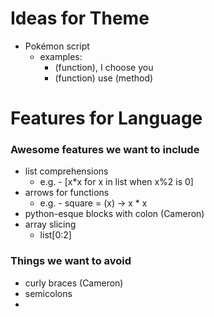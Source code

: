 # Ideas for Theme

* Pokémon script
  * examples:
    * (function), I choose you
    * (function) use (method)

# Features for Language

### Awesome features we want to include

* list comprehensions
  * e.g. - [x*x for x in list when x%2 is 0]
* arrows for functions
  * e.g. - square = (x) -> x * x
* python-esque blocks with colon (Cameron)
* array slicing
  * list[0:2]

### Things we want to avoid

* curly braces (Cameron)
* semicolons
* 
